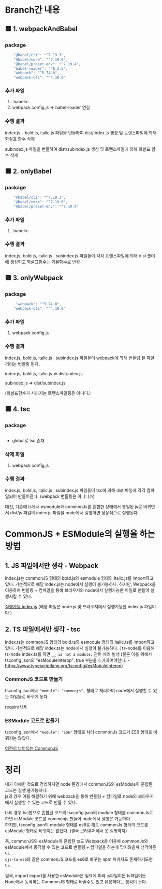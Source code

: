 # Branch간 내용

## 🟥 1. webpackAndBabel

### package

```js
    "@babel/cli": "^7.19.3",
    "@babel/core": "^7.19.6",
    "@babel/preset-env": "^7.19.4",
    "babel-loader": "^8.2.5",
    "webpack": "^5.74.0",
    "webpack-cli": "^4.10.0"
```

### 추가 파일

1. .babelrc
2. webpack.config.js => babel-loader 연결

### 수행 결과

index.js - bold.js, italic.js 파일을 번들하여 dist/index.js 생성 및 트랜스파일에 의해 화살표 함수 삭제

subindex.js 파일을 번들하여 dist/subindex.js 생성 및 트랜스파일에 의해 화살표 함수 삭제

## 🟧 2. onlyBabel

### package

```js
    "@babel/cli": "^7.19.3",
    "@babel/core": "^7.19.6",
    "@babel/preset-env": "^7.19.4"
```

### 추가 파일

1. .babelrc

### 수행 결과

index.js, bold.js, italic.js , subindex.js 파일들이 각각 트랜스파일에 의해 dist 폴더에 생성되고 화살표함수는 기본함수로 변경

## 🟨 3. onlyWebpack

### package

```js
     "webpack": "^5.74.0",
    "webpack-cli": "^4.10.0"
```

### 추가 파일

1. webpack.config.js

### 수행 결과

index.js, bold.js, italic.js , subindex.js 파일들이 webpack에 의해 번들링 될 파일끼리는 번들링 된다.

index.js, bold.js, italic.js => dist/index.js

subindex.js => dist/subindex.js

(화살표함수가 사라지는 트랜스파일링은 아니다.)

## 🟩 4. tsc

### package

```js
```

* global로 tsc 존재

### 삭제 파일

1. webpack.config.js

### 수행 결과

index.js, bold.js, italic.js , subindex.js 파일들이 tsc에 의해 dist 파일에 각각 컴파일되어 만들어진다. (webpack 번들링은 아니니까) 

대신, 기존에 ts에서 esmodule과 commonJs를 혼합한 상태에서 통일된 js로 바뀌면서 dist/js 파일의 index.js 파일을 node에서 실행하면 정상적으로 실행된다. 


# CommonJS + ESModule의 실행을 하는 방법
## 1. JS 파일에서만 생각 - Webpack
index.js는 commonJS 형태의 bold.js와 esmodule 형태의 italic.js를 import하고 있다. 
기본적으로 해당 index.js는 node에서 실행이 불가능하다. 
하지만, Webpack을 이용하여 번들링 + 컴파일을 통해 브라우저와 node에서 실행가능한 파일로 만들어 실행시킬 수 있다. 

[실행가능 index.js](https://github.com/khw970421/WebpackAndBabel/blob/onlyWebpack/dist/index.js)
(해당 파일은 node.js 및 브라우저에서 실행가능한 index.js 파일이다.)

## 2. TS 파일에서만 생각 - tsc
index.ts는 commonJS 형태의 bold.ts와 esmodule 형태의 italic.ts를 import하고 있다. 
기본적으로 해당 index.ts는 node에서 실행이 불가능하다. ( ts-node를 이용해 ts-node index.ts를 하면 `__ is not a module.` 관련 에러 발생 
(물론 이를 위해서 tsconfig.json의 "esModuleInterop": true 부분을 추가하여야한다. - https://www.typescriptlang.org/tsconfig#esModuleInterop)

### CommonJS 코드로 만들기
tsconfig.json에서 `"module": "commonjs",` 형태로 처리하며 node에서 실행할 수 있는 파일들로 바뀌게 된다. 

[require사용](https://github.com/khw970421/WebpackAndBabel/blob/tsc/dist/commonJS/index.js)

### ESModule 코드로 만들기
tsconfig.json에서 `"module": "ES6"` 형태로 처리 commonJs 코드가 ES6 형태로 바뀌지는 않았다. 

[여전히 남아있는 CommonJS](https://github.com/khw970421/WebpackAndBabel/blob/tsc/dist/ES6/bold.js)


# 정리
내가 이해한 것으로 정리하자면 node 환경에서 commonJS와 esModule이 혼합된 코드는 실행 불가능하다. <br>
js의 경우 이를 해결하기 위해 webpack을 통해 번들링 + 컴파일로 node와 브라우저에서 실행할 수 있는 코드로 만들 수 있다. <br>

ts의 경우 tsc만으로 혼합된 코드의 tsconfig.json의 module 형태를 commonJs로 하면 esModule 코드를 commonjs 만들어 node에서 실행은 가능하다. <br>
하지만, tsconfig.json의 module 형태를 es6로 해도 commonJs 형태의 코드를 esModule 형태로 바뀌지는 않았다. (결국 브라우저에서 못 실행하지) <br>

즉, commonJS와 esModule이 혼합된 ts도 Webpack을 이용해 commonJs와 esModule에서 동작할 수 있는 코드로 번들링 + 컴파일을 하는게 맞지않을까 생각이든다. <br>
`cjs-to-es6`와 같은 commonJS 코드를 es6로 바꾸는 npm 패키지도 존재하기도한다. 

결국, import export를 사용한 esModule은 필요에 따라 js파일이든 ts파일이든 Node에서 동작하는 CommonJS 형태로 바꿀수도 있고 유용하다는 생각이 든다. 
  

